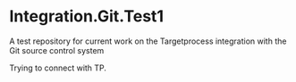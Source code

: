 Integration.Git.Test1
=====================

A test repository for current work on the Targetprocess integration with the Git source control system

Trying to connect with TP.
